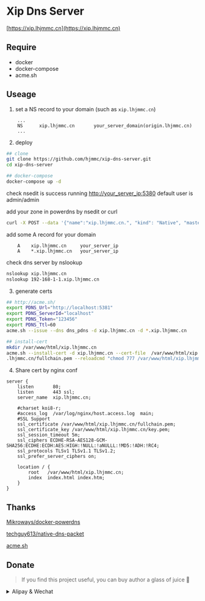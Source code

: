 # Xip Dns Server

[https://xip.lhjmmc.cn](https://xip.lhjmmc.cn)

## Require

- docker
- docker-compose
- acme.sh

## Useage

1. set a NS record to your domain (such as `xip.lhjmmc.cn`)

```
    ...
    NS      xip.lhjmmc.cn       your_server_domain(origin.lhjmmc.cn)
    ...
```

2. deploy

```bash
## clone
git clone https://github.com/hjmmc/xip-dns-server.git
cd xip-dns-server

## docker-compose
docker-compose up -d
```

check nsedit is success running [http://your_server_ip:5380](http://your_server_ip:5380) default user is admin/admin

add your zone in powerdns by nsedit or curl

```bash
curl -X POST --data '{"name":"xip.lhjmmc.cn.", "kind": "Native", "masters": [], "nameservers": ["ns1.xip.lhjmmc.cn.", "ns2.xip.lhjmmc.cn."]}' -v -H 'X-API-Key: 123456' http://localhost:5381/api/v1/servers/localhost/zones
```

add some A record for your domain

```
    A    xip.lhjmmc.cn     your_server_ip
    A    *.xip.lhjmmc.cn   your_server_ip
```

check dns server by nslookup

```bash
nslookup xip.lhjmmc.cn
nslookup 192-168-1-1.xip.lhjmmc.cn
```

3. generate certs

```bash
## http://acme.sh/
export PDNS_Url="http://localhost:5381"
export PDNS_ServerId="localhost"
export PDNS_Token="123456"
export PDNS_Ttl=60
acme.sh --issue --dns dns_pdns -d xip.lhjmmc.cn -d *.xip.lhjmmc.cn

## install-cert
mkdir /var/www/html/xip.lhjmmc.cn
acme.sh --install-cert -d xip.lhjmmc.cn --cert-file  /var/www/html/xip.lhjmmc.cn/cert.pem  --key-file  /var/www/html/xip.lhjmmc.cn/key.pem  --fullchain-file /var/www/html/xip
.lhjmmc.cn/fullchain.pem --reloadcmd "chmod 777 /var/www/html/xip.lhjmmc.cn/*" 
```

4. Share cert by nginx conf

```
server {
    listen       80;
    listen       443 ssl;
    server_name  xip.lhjmmc.cn;

    #charset koi8-r;
    #access_log  /var/log/nginx/host.access.log  main;
    #SSL Support
    ssl_certificate /var/www/html/xip.lhjmmc.cn/fullchain.pem;
    ssl_certificate_key /var/www/html/xip.lhjmmc.cn/key.pem;
    ssl_session_timeout 5m;
    ssl_ciphers ECDHE-RSA-AES128-GCM-SHA256:ECDHE:ECDH:AES:HIGH:!NULL:!aNULLL:!MD5:!ADH:!RC4;
    ssl_protocols TLSv1 TLSv1.1 TLSv1.2;
    ssl_prefer_server_ciphers on;

    location / {
        root   /var/www/html/xip.lhjmmc.cn;
        index  index.html index.htm;
    }
}
```

## Thanks

[Mikroways/docker-powerdns](https://github.com/Mikroways/docker-powerdns)

[techguy613/native-dns-packet](https://github.com/techguy613/native-dns-packet)

[acme.sh](https://acme.sh)


## Donate

> If you find this project useful, you can buy author a glass of juice 🍹

<details>
  <summary>Alipay & Wechat</summary>
    
  <img src="https://cdn.lhjmmc.cn/alipay.jpg" width="300px"  />
  <img src="https://cdn.lhjmmc.cn/wx.jpg" width="350px" />
</details>
